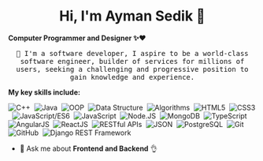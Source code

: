 <h1 align="center">Hi, I'm Ayman Sedik 👋</h1>

**Computer Programmer and Designer ✨❤️**
<p align="center" fontsize=3px>
<samp>📌 I'm a software developer, I aspire to be a world-class software engineer, builder of services for millions of users, 
 seeking a challenging and progressive position to gain knowledge and experience.</samp>
</p>
 
**My key skills include:**

![C++](https://img.shields.io/badge/C++-%23f9f9f9.svg?style=flat-square&logo=C%2B%2B&logoColor=5294E2)&nbsp;
![Java](https://img.shields.io/badge/Java-%23f9f9f9.svg?style=flat-square&logo=openjdk&logoColor=5294E2)&nbsp;
![OOP](https://img.shields.io/badge/OOP-%23f9f9f9.svg?style=flat-square&logo=OOP&logoColor=5294E2)&nbsp;
![Data Structure](https://img.shields.io/badge/Data_Structure-%23f9f9f9.svg?style=flat-square&logo=Data_Structure&logoColor=5294E2)&nbsp;
![Algorithms](https://img.shields.io/badge/Algorithms-%23f9f9f9.svg?style=flat-square&logo=Algorithms&logoColor=5294E2)&nbsp;
![HTML5](https://img.shields.io/badge/HTML5-%23f9f9f9.svg?style=flat-square&logo=HTML5&logoColor=5294E2)&nbsp;
![CSS3](https://img.shields.io/badge/CSS3-%23f9f9f9.svg?style=flat-square&logo=CSS3&logoColor=5294E2)&nbsp;
![JavaScript/ES6](https://img.shields.io/badge/JavaScript/ES6-%23f9f9f9.svg?style=flat-square&logo=javascript&logoColor=5294E2)&nbsp;
![JavaScript](https://img.shields.io/badge/-JavaScript-%23f9f9f9.svg?style=flat-square&logo=javascript&logoColor=5294E2)&nbsp;
![Node.JS](https://img.shields.io/badge/Node.JS/Express-%23f9f9f9.svg?style=flat-square&logo=node.js&logoColor=5294E2)&nbsp;
![MongoDB](https://img.shields.io/badge/MongoDB-%23f9f9f9.svg?style=flat-square&logo=MongoDB&logoColor=5294E2)&nbsp;
![TypeScript](https://img.shields.io/badge/TypeScript-%23f9f9f9.svg?style=flat-square&logo=TypeScript&logoColor=5294E2)&nbsp;
![AngularJS](https://img.shields.io/badge/AngularJS-%23f9f9f9.svg?style=flat-square&logo=angularjs&logoColor=5294E2)&nbsp; 
![ReactJS](https://img.shields.io/badge/ReactJS-%23f9f9f9.svg?style=flat-square&logo=react&logoColor=5294E2)&nbsp; 
![RESTful APIs](https://img.shields.io/badge/RESTful_APIs-%23f9f9f9.svg?style=flat-square&logo=RESTful_APIs&logoColor=5294E2)&nbsp; 
![JSON](https://img.shields.io/badge/JSON-%23f9f9f9.svg?style=flat-square&logo=JSON&logoColor=5294E2)&nbsp; 
![PostgreSQL](https://img.shields.io/badge/PostgreSQL-%23f9f9f9.svg?style=flat-square&logo=PostgreSQL&logoColor=5294E2)&nbsp; 
![Git](https://img.shields.io/badge/Git-%23f9f9f9.svg?style=flat-square&logo=Git&logoColor=5294E2)&nbsp; 
![GitHub](https://img.shields.io/badge/GitHub-%23f9f9f9.svg?style=flat-square&logo=GitHub&logoColor=5294E2)&nbsp;
![Django REST Framework](https://img.shields.io/badge/Django_REST_Framework-%23f9f9f9.svg?style=flat-square&logo=django&logoColor=5294E2)&nbsp;
 


 
- 💬 Ask me about **Frontend and Backend** 👌
